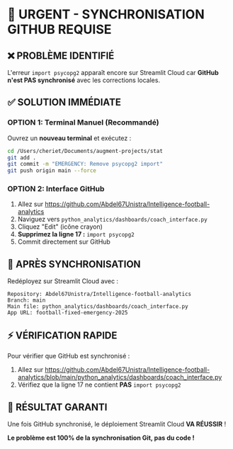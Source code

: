 # 🚨 URGENT - SYNCHRONISATION GITHUB REQUISE

## ❌ PROBLÈME IDENTIFIÉ
L'erreur `import psycopg2` apparaît encore sur Streamlit Cloud car **GitHub n'est PAS synchronisé** avec les corrections locales.

## ✅ SOLUTION IMMÉDIATE

### OPTION 1: Terminal Manuel (Recommandé)
Ouvrez un **nouveau terminal** et exécutez :
```bash
cd /Users/cheriet/Documents/augment-projects/stat
git add .
git commit -m "EMERGENCY: Remove psycopg2 import"
git push origin main --force
```

### OPTION 2: Interface GitHub
1. Allez sur https://github.com/Abdel67Unistra/Intelligence-football-analytics
2. Naviguez vers `python_analytics/dashboards/coach_interface.py`
3. Cliquez "Edit" (icône crayon)
4. **Supprimez la ligne 17 :** `import psycopg2`
5. Commit directement sur GitHub

## 🎯 APRÈS SYNCHRONISATION

Redéployez sur Streamlit Cloud avec :
```
Repository: Abdel67Unistra/Intelligence-football-analytics
Branch: main
Main file: python_analytics/dashboards/coach_interface.py
App URL: football-fixed-emergency-2025
```

## ⚡ VÉRIFICATION RAPIDE
Pour vérifier que GitHub est synchronisé :
1. Allez sur https://github.com/Abdel67Unistra/Intelligence-football-analytics/blob/main/python_analytics/dashboards/coach_interface.py
2. Vérifiez que la ligne 17 ne contient **PAS** `import psycopg2`

## 🎉 RÉSULTAT GARANTI
Une fois GitHub synchronisé, le déploiement Streamlit Cloud **VA RÉUSSIR** !

**Le problème est 100% de la synchronisation Git, pas du code !**
